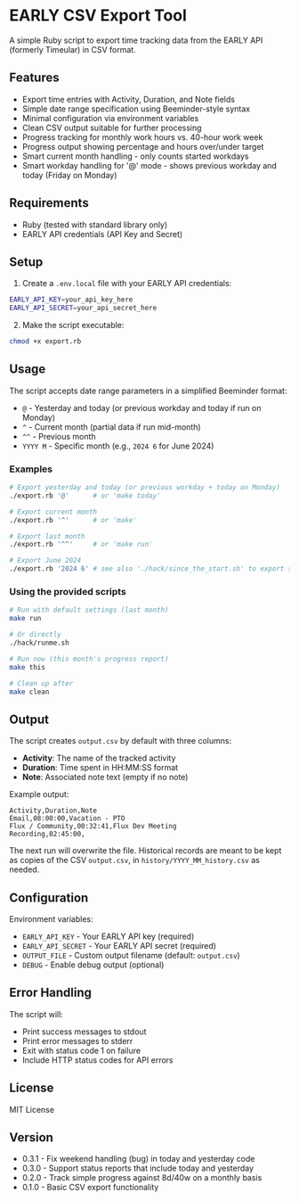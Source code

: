 # EARLY CSV Export Tool

A simple Ruby script to export time tracking data from the EARLY API (formerly Timeular) in CSV format.

## Features

- Export time entries with Activity, Duration, and Note fields
- Simple date range specification using Beeminder-style syntax
- Minimal configuration via environment variables
- Clean CSV output suitable for further processing
- Progress tracking for monthly work hours vs. 40-hour work week
- Progress output showing percentage and hours over/under target
- Smart current month handling - only counts started workdays
- Smart workday handling for '@' mode - shows previous workday and today (Friday on Monday)

## Requirements

- Ruby (tested with standard library only)
- EARLY API credentials (API Key and Secret)

## Setup

1. Create a `.env.local` file with your EARLY API credentials:
```bash
EARLY_API_KEY=your_api_key_here
EARLY_API_SECRET=your_api_secret_here
```

2. Make the script executable:
```bash
chmod +x export.rb
```

## Usage

The script accepts date range parameters in a simplified Beeminder format:

- `@` - Yesterday and today (or previous workday and today if run on Monday)
- `^` - Current month (partial data if run mid-month)
- `^^` - Previous month
- `YYYY M` - Specific month (e.g., `2024 6` for June 2024)

### Examples

```bash
# Export yesterday and today (or previous workday + today on Monday)
./export.rb '@'      # or 'make today'

# Export current month
./export.rb '^'      # or 'make'

# Export last month
./export.rb '^^'     # or 'make run'

# Export June 2024
./export.rb '2024 6' # see also './hack/since_the_start.sh' to export several months
```

### Using the provided scripts

```bash
# Run with default settings (last month)
make run

# Or directly
./hack/runme.sh

# Run now (this month's progress report)
make this

# Clean up after
make clean
```

## Output

The script creates `output.csv` by default with three columns:
- **Activity**: The name of the tracked activity
- **Duration**: Time spent in HH:MM:SS format
- **Note**: Associated note text (empty if no note)

Example output:
```csv
Activity,Duration,Note
Email,08:00:00,Vacation - PTO
Flux / Community,00:32:41,Flux Dev Meeting
Recording,02:45:00,
```

The next run will overwrite the file. Historical records are meant to be kept
as copies of the CSV `output.csv`, in `history/YYYY_MM_history.csv` as needed.

## Configuration

Environment variables:
- `EARLY_API_KEY` - Your EARLY API key (required)
- `EARLY_API_SECRET` - Your EARLY API secret (required)
- `OUTPUT_FILE` - Custom output filename (default: `output.csv`)
- `DEBUG` - Enable debug output (optional)

## Error Handling

The script will:
- Print success messages to stdout
- Print error messages to stderr
- Exit with status code 1 on failure
- Include HTTP status codes for API errors

## License

MIT License

## Version

* 0.3.1 - Fix weekend handling (bug) in today and yesterday code
* 0.3.0 - Support status reports that include today and yesterday
* 0.2.0 - Track simple progress against 8d/40w on a monthly basis
* 0.1.0 - Basic CSV export functionality
